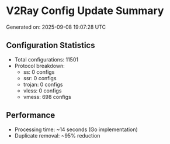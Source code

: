# V2Ray Config Update Summary
Generated on: 2025-09-08 19:07:28 UTC

## Configuration Statistics
- Total configurations: 11501
- Protocol breakdown:
  - ss: 0 configs
  - ssr: 0 configs
  - trojan: 0 configs
  - vless: 0 configs
  - vmess: 698 configs

## Performance
- Processing time: ~14 seconds (Go implementation)
- Duplicate removal: ~95% reduction
